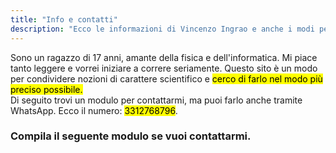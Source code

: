 ```yaml
---
title: "Info e contatti"
description: "Ecco le informazioni di Vincenzo Ingrao e anche i modi per contattarlo."
---
```

Sono un ragazzo di 17 anni, amante della fisica e dell'informatica. Mi piace tanto leggere e vorrei iniziare a correre seriamente. Questo sito è un modo per condividere nozioni di carattere scientifico e <mark>cerco di farlo nel modo più preciso possibile.</mark>  
Di seguito trovi un modulo per contattarmi, ma puoi farlo anche tramite WhatsApp. Ecco il numero: <mark>3312768796</mark>.
<h3 class="subtitle">Compila il seguente modulo se vuoi contattarmi.</h3>